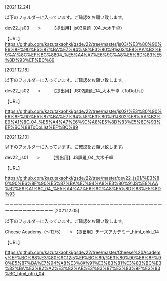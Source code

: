 [2021.12.24]

以下のフォルダーに入っています。ご確認をお願い致します。

dev22_js03　　>　　　【提出用】js03課題（04_大木千卓）

【URL】
https://github.com/kazutakaohki/gsdev22/tree/master/js03/%E3%80%90%E6%8F%90%E5%87%BA%E7%94%A8%E3%80%91js03%E8%AA%B2%E9%A1%8C%EF%BC%8804_%E5%A4%A7%E6%9C%A8%E5%8D%83%E5%8D%93%EF%BC%89



[2021.12.18]

以下のフォルダーに入っています。ご確認をお願い致します。

dev22_js02　　>　　　【提出用】JS02課題_04_大木千卓（ToDoList）

【URL】




https://github.com/kazutakaohki/gsdev22/tree/master/js02/%E3%80%90%E6%8F%90%E5%87%BA%E7%94%A8%E3%80%91JS02%E8%AA%B2%E9%A1%8C_04_%E5%A4%A7%E6%9C%A8%E5%8D%83%E5%8D%93%EF%BC%88ToDoList%EF%BC%89


[2021.12.10]

以下のフォルダーに入っています。ご確認をお願い致します。

dev22_js01　　>　　　【提出用】JS課題_04_大木千卓

【URL】

https://github.com/kazutakaohki/gsdev22/tree/master/dev22_js01/%E3%80%90%E6%8F%90%E5%87%BA%E7%94%A8%E3%80%91JS%E8%AA%B2%E9%A1%8C_04_%E5%A4%A7%E6%9C%A8%E5%8D%83%E5%8D%93

ーーーーーーーーーーーーーーーーーーーーーーーーーーーーーーーーーーーーーーーーーーーーーーー
[2021.12.05]

以下のフォルダーに入っています。ご確認をお願い致します。

Cheese Academy（〜12/5）　　>  【提出用】チーズアカデミー_html_ohki_04

【URL】

https://github.com/kazutakaohki/gsdev22/tree/master/Cheese%20Academy%EF%BC%88%E3%80%9C12:5%EF%BC%89/%E3%80%90%E6%8F%90%E5%87%BA%E7%94%A8%E3%80%91%E3%83%81%E3%83%BC%E3%82%BA%E3%82%A2%E3%82%AB%E3%83%87%E3%83%9F%E3%83%BC_html_ohki_04

